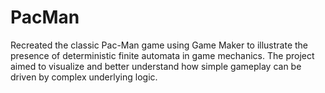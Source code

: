 # PacMan
Recreated the classic Pac-Man game using Game Maker to illustrate the presence of deterministic finite automata in game mechanics. The project aimed to visualize and better understand how simple gameplay can be driven by complex underlying logic.
